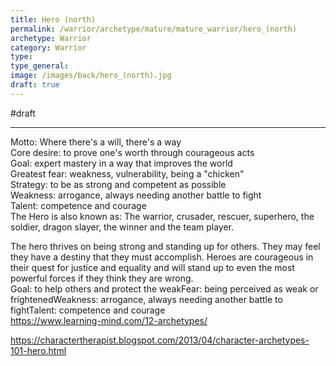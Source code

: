 ```yaml
---
title: Hero (north)
permalink: /warrior/archetype/mature/mature_warrior/hero_(north)
archetype: Warrior
category: Warrior
type: 
type_general: 
image: /images/back/hero_(north).jpg
draft: true
---
```

#draft   
  
---  
  
Motto: Where there's a will, there's a way  
Core desire: to prove one's worth through courageous acts  
Goal: expert mastery in a way that improves the world  
Greatest fear: weakness, vulnerability, being a "chicken"  
Strategy: to be as strong and competent as possible  
Weakness: arrogance, always needing another battle to fight  
Talent: competence and courage  
The Hero is also known as: The warrior, crusader, rescuer, superhero, the soldier, dragon slayer, the winner and the team player.  
  
  
The hero thrives on being strong and standing up for others. They may feel they have a destiny that they must accomplish. Heroes are courageous in their quest for justice and equality and will stand up to even the most powerful forces if they think they are wrong.  
Goal: to help others and protect the weakFear: being perceived as weak or frightenedWeakness: arrogance, always needing another battle to fightTalent: competence and courage  
https://www.learning-mind.com/12-archetypes/  
  
https://charactertherapist.blogspot.com/2013/04/character-archetypes-101-hero.html  

